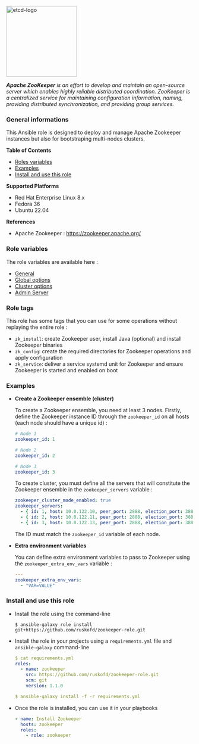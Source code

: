 <p><img src="https://upload.wikimedia.org/wikipedia/commons/7/77/Apache_ZooKeeper_logo.svg" alt="etcd-logo" title="etcd" align="top" height=190 /></p>

***Apache ZooKeeper** is an effort to develop and maintain an open-source server which enables highly reliable distributed coordination. ZooKeeper is a centralized service for maintaining configuration information, naming, providing distributed synchronization, and providing group services.*

### General informations

This Ansible role is designed to deploy and manage Apache Zookeeper instances but also for bootstraping multi-nodes clusters.

**Table of Contents**

  - [Roles variables](#role-variables)
  - [Examples](#examples)
  - [Install and use this role](#install-and-use-this-role)

**Supported Platforms**

  - Red Hat Enterprise Linux 8.x
  - Fedora 36
  - Ubuntu 22.04

**References**

  - Apache Zookeeper : https://zookeeper.apache.org/

### Role variables

The role variables are available here :

  - [General](docs/general.md)
  - [Global options](docs/global.md)
  - [Cluster options](docs/cluster.md)
  - [Admin Server](docs/adminserver.md)

### Role tags

This role has some tags that you can use for some operations without replaying the entire role :

  - `zk_install`: create Zookeeper user, install Java (optional) and install Zookeeper binaries
  - `zk_config`: create the required directories for Zookeeper operations and apply configuration
  - `zk_service`: deliver a service systemd unit for Zookeeper and ensure Zookeeper is started and enabled on boot

### Examples

* **Create a Zookeeper ensemble (cluster)**

  To create a Zookeeper ensemble, you need at least 3 nodes. Firstly, define the Zookeeper instance ID through the `zookeeper_id` on all hosts (each node should have a unique id) :

  ```YAML
  # Node 1
  zookeeper_id: 1

  # Node 2
  zookeeper_id: 2

  # Node 3
  zookeeper_id: 3
  ```

  To create cluster, you must define all the servers that will constitute the Zookeeper ensemble in the `zookeeper_servers` variable :

  ```YAML
  zookeeper_cluster_mode_enabled: true
  zookeeper_servers:
    - { id: 1, host: 10.0.122.10, peer_port: 2888, election_port: 3888 } # node 1
    - { id: 2, host: 10.0.122.11, peer_port: 2888, election_port: 3888 } # node 2
    - { id: 3, host: 10.0.122.13, peer_port: 2888, election_port: 3888 } # node 3
  ```

  The ID must match the `zookeeper_id` variable of each node.

* **Extra environment variables**

  You can define extra environment variables to pass to Zookeeper using the `zookeeper_extra_env_vars` variable :

  ```YAML
  ---
  zookeeper_extra_env_vars:
    - "VAR=VALUE" 
  ```

### Install and use this role

* Install the role using the command-line

  ```shell
  $ ansible-galaxy role install git+https://github.com/ruskofd/zookeeper-role.git
  ```

* Install the role in your projects using a `requirements.yml` file and `ansible-galaxy` command-line

  ```YAML
  $ cat requirements.yml
  roles:
    - name: zookeeper
      src: https://github.com/ruskofd/zookeeper-role.git
      scm: git
      version: 1.1.0

  $ ansible-galaxy install -f -r requirements.yml
  ```

* Once the role is installed, you can use it in your playbooks

  ```YAML
  - name: Install Zookeeper
    hosts: zookeeper
    roles:
      - role: zookeeper
  ```
